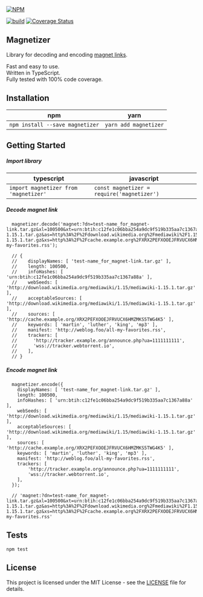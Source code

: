 
[![NPM](https://nodei.co/npm/magnetizer.png)](https://npmjs.org/package/magnetizer)

[![build](https://circleci.com/gh/IvanSolomakhin/magnetizer.svg?style=shield)](https://app.circleci.com/pipelines/github/IvanSolomakhin/magnetizer)
[![Coverage Status](https://coveralls.io/repos/github/IvanSolomakhin/magnetizer/badge.svg)](https://coveralls.io/github/IvanSolomakhin/magnetizer)

## Magnetizer
  Library for decoding and encoding [magnet links](https://en.wikipedia.org/wiki/Magnet_URI_scheme).  
  
  Fast and easy to use.  
  Written in TypeScript.  
  Fully tested with 100% code coverage.  

  
## Installation
| npm | yarn |
|---|---|
| `npm install --save magnetizer` | `yarn add magnetizer` |

## Getting Started

##### Import library
| typescript | javascript |
|---|---|
| ` import magnetizer from 'magnetizer' ` | ` const magnetizer = require('magnetizer') `|

##### Decode magnet link
```
  magnetizer.decode('magnet:?dn=test-name_for_magnet-link.tar.gz&xl=100500&xt=urn:btih:c12fe1c06bba254a9dc9f519b335aa7c1367a88a&tr=http%3A%2F%2Ftracker.example.org%2Fannounce.php%3Fua%3D1111111111&tr=wss%3A%2F%2Ftracker.webtorrent.io&kt=martin+luther+king+mp3&ws=http%3A%2F%2Fdownload.wikimedia.org%2Fmediawiki%2F1.15%2Fmediawiki-1.15.1.tar.gz&as=http%3A%2F%2Fdownload.wikimedia.org%2Fmediawiki%2F1.15%2Fmediawiki-1.15.1.tar.gz&xs=http%3A%2F%2Fcache.example.org%2FXRX2PEFXOOEJFRVUCX6HMZMKS5TWG4K5&mt=http%3A%2F%2Fweblog.foo%2Fall-my-favorites.rss');
  
  // {
  //    displayNames: [ 'test-name_for_magnet-link.tar.gz' ],
  //    length: 100500,
  //    infoHashes: [ 'urn:btih:c12fe1c06bba254a9dc9f519b335aa7c1367a88a' ],
  //    webSeeds: [ 'http://download.wikimedia.org/mediawiki/1.15/mediawiki-1.15.1.tar.gz' ],
  //    acceptableSources: [ 'http://download.wikimedia.org/mediawiki/1.15/mediawiki-1.15.1.tar.gz' ],
  //    sources: [ 'http://cache.example.org/XRX2PEFXOOEJFRVUCX6HMZMKS5TWG4K5' ],
  //    keywords: [ 'martin', 'luther', 'king', 'mp3' ],
  //    manifest: 'http://weblog.foo/all-my-favorites.rss',
  //    trackers: [
  //      'http://tracker.example.org/announce.php?ua=1111111111',
  //      'wss://tracker.webtorrent.io',
  //    ],
  // }
```

##### Encode magnet link
```
  magnetizer.encode({
    displayNames: [ 'test-name_for_magnet-link.tar.gz' ],
    length: 100500,
    infoHashes: [ 'urn:btih:c12fe1c06bba254a9dc9f519b335aa7c1367a88a' ],
    webSeeds: [ 'http://download.wikimedia.org/mediawiki/1.15/mediawiki-1.15.1.tar.gz' ],
    acceptableSources: [ 'http://download.wikimedia.org/mediawiki/1.15/mediawiki-1.15.1.tar.gz' ],
    sources: [ 'http://cache.example.org/XRX2PEFXOOEJFRVUCX6HMZMKS5TWG4K5' ],
    keywords: [ 'martin', 'luther', 'king', 'mp3' ],
    manifest: 'http://weblog.foo/all-my-favorites.rss',
    trackers: [
        'http://tracker.example.org/announce.php?ua=1111111111',
        'wss://tracker.webtorrent.io',
    ],
  });
  
  // 'magnet:?dn=test-name_for_magnet-link.tar.gz&xl=100500&xt=urn:btih:c12fe1c06bba254a9dc9f519b335aa7c1367a88a&tr=http%3A%2F%2Ftracker.example.org%2Fannounce.php%3Fua%3D1111111111&tr=wss%3A%2F%2Ftracker.webtorrent.io&kt=martin+luther+king+mp3&ws=http%3A%2F%2Fdownload.wikimedia.org%2Fmediawiki%2F1.15%2Fmediawiki-1.15.1.tar.gz&as=http%3A%2F%2Fdownload.wikimedia.org%2Fmediawiki%2F1.15%2Fmediawiki-1.15.1.tar.gz&xs=http%3A%2F%2Fcache.example.org%2FXRX2PEFXOOEJFRVUCX6HMZMKS5TWG4K5&mt=http%3A%2F%2Fweblog.foo%2Fall-my-favorites.rss'
```

## Tests
  ```
  npm test
  ```

## License
This project is licensed under the MIT License - see the [LICENSE](LICENSE.md) file for details.
